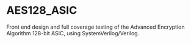# AES128_ASIC
Front end design and full coverage testing of the Advanced Encryption Algorithm 128-bit ASIC, using SystemVerilog/Verilog.
